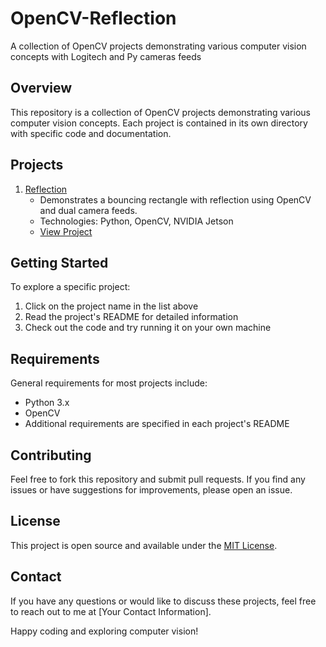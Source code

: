 # OpenCV-Reflection

A collection of OpenCV projects demonstrating various computer vision concepts with Logitech and Py cameras feeds

## Overview

This repository is a collection of OpenCV projects demonstrating various computer vision concepts. Each project is contained in its own directory with specific code and documentation.

## Projects

1. [Reflection](./reflection)
   - Demonstrates a bouncing rectangle with reflection using OpenCV and dual camera feeds.
   - Technologies: Python, OpenCV, NVIDIA Jetson
   - [View Project](./reflection)

<!-- Add more projects here as you create them -->

## Getting Started

To explore a specific project:
1. Click on the project name in the list above
2. Read the project's README for detailed information
3. Check out the code and try running it on your own machine

## Requirements

General requirements for most projects include:
- Python 3.x
- OpenCV
- Additional requirements are specified in each project's README

## Contributing

Feel free to fork this repository and submit pull requests. If you find any issues or have suggestions for improvements, please open an issue.

## License

This project is open source and available under the [MIT License](LICENSE).

## Contact

If you have any questions or would like to discuss these projects, feel free to reach out to me at [Your Contact Information].

Happy coding and exploring computer vision!
